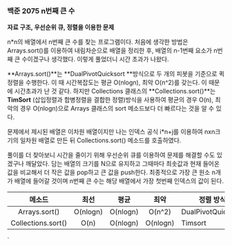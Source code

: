 ### 백준 2075 n번째 큰 수

**자료 구조, 우선순위 큐, 정렬을 이용한 문제**

n*n의 배열에서 n번째 큰 수를 찾는 프로그램이다. 처음에 생각한 방법은 Arrays.sort()를 이용하여 내림차순으로 배열을 정리한 후, 배열의 n-1번째 요소가 n번째 큰 수이겠구나 생각했다. 이렇게 풀었더니 시간 초과가 나왔다.

 **Arrays.sort()**는 **DualPivotQuicksort **방식으로 두 개의 피봇을 기준으로 퀵정렬을 수행한다. 이 때 시간복잡도는 평균 O(nlogn), 최악 O(n^2)를 갖는다. 이 때문에 시간초과가 난 것 같다. 하지만 Collections 클래스의 **Collections.sort()**는 **TimSort** (삽입정렬과 합병정렬을 결합한 정렬)방식을 사용하여 평균의 경우 O(n), 최악의 경우 O(nlogn)으로 Arrays 클래스의 sort 메소드보다 더 빠르다는 것을 알 수 있다.

문제에서 제시된 배열은 이차원 배열이지만 나는 인덱스 공식 i*n+j를 이용하여 nxn크기의 일차원 배열로 만든 뒤 Collections.sort() 메소드를 호출하였다.

 풀이를 더 찾아보니 시간을 줄이기 위해 우선순위 큐를 이용하여 문제를 해결할 수도 있겠구나 깨달았다. 담는 배열의 크기를 N으로 유지하고 그때마다 최솟값과 현재 들어온 값을 비교해서 더 작은 값을 pop하고 큰 값을 push한다. 최종적으로 가장 큰 원소 n개가 배열에 들어갈 것이며 n번째 큰 수는 해당 배열에서 가장  첫번째 인덱스의 값이 된다.



|       메소드       |   최선   |   평균   |   최악   | 정렬 방식          |
| :----------------: | :------: | :------: | :------: | ------------------ |
|   Arrays.sort()    | O(nlogn) | O(nlogn) |  O(n^2)  | DualPivotQuicksort |
| Collections.sort() |   O(n)   | O(nlogn) | O(nlogn) | Timsort            |

`
